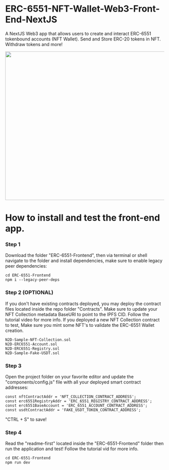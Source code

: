 # ERC-6551-NFT-Wallet-Web3-Front-End-NextJS
A NextJS Web3 app that allows users to create and interact ERC-6551 tokenbound accounts (NFT Wallet). Send and Store ERC-20 tokens in NFT. Withdraw tokens and more!

<img src="NFT-Wallet-ERC-6551-ERC-20/ss.png" width="650" height="470">

# How to install and test the front-end app.

<h3>Step 1</h3>

Download the folder "ERC-6551-Frontend", then via terminal or shell navigate to the folder and install dependencies, make sure to enable legacy peer dependencies:

```shell
cd ERC-6551-Frontend
npm i --legacy-peer-deps
```

<h3>Step 2 (OPTIONAL) </h3>

If you don't have existing contracts deployed, you may deploy the contract files located inside the repo folder "Contracts". Make sure to update your NFT Collection metadata BaseURI to point to the IPFS CID. Follow the tutorial video for more info. If you deployed a new NFT Collection contract to test, Make sure you mint some NFT's to validate the ERC-6551 Wallet creation.

```shell
N2D-Sample-NFT-Collection.sol
N2D-ERC6551-Account.sol
N2D-ERC6551-Registry.sol
N2D-Sample-Fake-USDT.sol
```

<h3>Step 3</h3>

Open the project folder on your favorite editor and update the "components/config.js" file with all your deployed smart contract addresses:

```shell
const nftContractAddr = 'NFT_COLLECTION_CONTRACT_ADDRESS';
const erc6551RegistryAddr = 'ERC_6551_REGISTRY_CONTRACT_ADDRESS';
const erc6551BaseAccount = 'ERC_6551_ACCOUNT_CONTRACT_ADDRESS';
const usdtContractAddr = 'FAKE_USDT_TOKEN_CONTRACT_ADDRESS';
```

"CTRL + S"  to save!


<h3>Step 4</h3>

Read the "readme-first" located inside the "ERC-6551-Frontend" folder then run the application and test! Follow the tutorial vid for more info.

```shell
cd ERC-6551-Frontend
npm run dev
```

